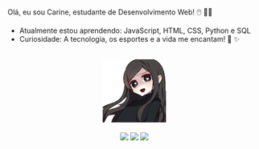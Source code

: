 Olá, eu sou Carine, estudante de Desenvolvimento Web! 🖱️ 🫶🏼

- Atualmente estou aprendendo: JavaScript, HTML, CSS, Python e SQL <br/>
- Curiosidade: A tecnologia, os esportes e a vida me encantam!  🤍 ✨ <br/>
</br>

<div align="center" >
  <img
      width="25%"
      src="gifmaker_me.gif"
      alt="i-am-programming"
     />

 
</br>



 </br>

 <div> 
<a href="https://discord.com/users/carinepl)" target="_blank"><img src="https://img.shields.io/badge/Discord-7289DA?style=for-the-badge&logo=discord&logoColor=white" target="_blank"></a> 
<a href = "caricalima1@gmail.com"><img src="https://img.shields.io/badge/Gmail-D14836?style=for-the-badge&logo=gmail&logoColor=white"></a>
<a href="hhttps://www.linkedin.com/in/carine-pl/" target="_blank"><img src="https://img.shields.io/badge/-LinkedIn-%230077B5?style=for-the-badge&logo=linkedin&logoColor=white" target="_blank"></a> 
  
</div>


